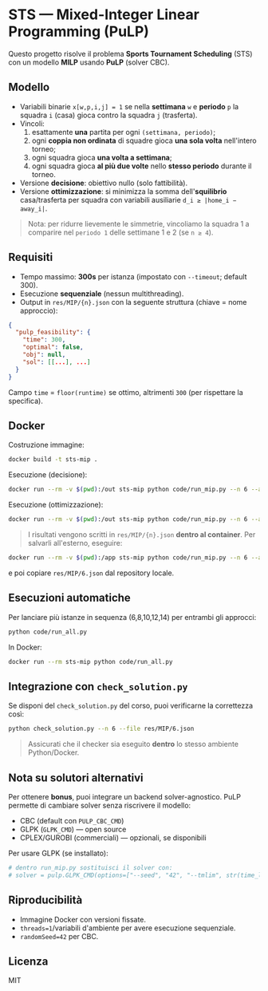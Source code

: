 # STS — Mixed-Integer Linear Programming (PuLP)

Questo progetto risolve il problema **Sports Tournament Scheduling** (STS) con un modello **MILP** usando **PuLP** (solver CBC).

## Modello
- Variabili binarie `x[w,p,i,j] = 1` se nella **settimana** `w` e **periodo** `p` la squadra `i` (casa) gioca contro la squadra `j` (trasferta).
- Vincoli:
  1. esattamente **una** partita per ogni `(settimana, periodo)`;
  2. ogni **coppia non ordinata** di squadre gioca **una sola volta** nell'intero torneo;
  3. ogni squadra gioca **una volta a settimana**;
  4. ogni squadra gioca **al più due volte** nello **stesso periodo** durante il torneo.
- Versione **decisione**: obiettivo nullo (solo fattibilità).
- Versione **ottimizzazione**: si minimizza la somma dell'**squilibrio** casa/trasferta per squadra con variabili ausiliarie `d_i ≥ |home_i − away_i|`.

> Nota: per ridurre lievemente le simmetrie, vincoliamo la squadra 1 a comparire nel `periodo 1` delle settimane 1 e 2 (se `n ≥ 4`).

## Requisiti
- Tempo massimo: **300s** per istanza (impostato con `--timeout`; default 300).
- Esecuzione **sequenziale** (nessun multithreading).
- Output in `res/MIP/{n}.json` con la seguente struttura (chiave = nome approccio):
```json
{
  "pulp_feasibility": {
    "time": 300,
    "optimal": false,
    "obj": null,
    "sol": [[...], ...]
  }
}
```
Campo `time` = `floor(runtime)` se ottimo, altrimenti `300` (per rispettare la specifica).

## Docker
Costruzione immagine:
```bash
docker build -t sts-mip .
```
Esecuzione (decisione):
```bash
docker run --rm -v $(pwd):/out sts-mip python code/run_mip.py --n 6 --approach feasibility
```
Esecuzione (ottimizzazione):
```bash
docker run --rm -v $(pwd):/out sts-mip python code/run_mip.py --n 6 --approach balance
```
> I risultati vengono scritti in `res/MIP/{n}.json` **dentro al container**. Per salvarli all'esterno, eseguire:
```bash
docker run --rm -v $(pwd):/app sts-mip python code/run_mip.py --n 6 --approach balance
```
e poi copiare `res/MIP/6.json` dal repository locale.

## Esecuzioni automatiche
Per lanciare più istanze in sequenza (6,8,10,12,14) per entrambi gli approcci:
```bash
python code/run_all.py
```
In Docker:
```bash
docker run --rm sts-mip python code/run_all.py
```

## Integrazione con `check_solution.py`
Se disponi del `check_solution.py` del corso, puoi verificarne la correttezza così:
```bash
python check_solution.py --n 6 --file res/MIP/6.json
```
> Assicurati che il checker sia eseguito **dentro** lo stesso ambiente Python/Docker.

## Nota su solutori alternativi
Per ottenere **bonus**, puoi integrare un backend solver-agnostico. PuLP permette di cambiare solver senza riscrivere il modello:
- CBC (default con `PULP_CBC_CMD`)
- GLPK (`GLPK_CMD`) — open source
- CPLEX/GUROBI (commerciali) — opzionali, se disponibili

Per usare GLPK (se installato):
```bash
# dentro run_mip.py sostituisci il solver con:
# solver = pulp.GLPK_CMD(options=["--seed", "42", "--tmlim", str(time_limit)])
```

## Riproducibilità
- Immagine Docker con versioni fissate.
- `threads=1`/variabili d'ambiente per avere esecuzione sequenziale.
- `randomSeed=42` per CBC.

## Licenza
MIT
